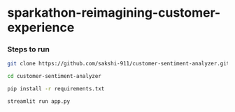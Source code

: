﻿# sparkathon-reimagining-customer-experience


### Steps to run

```bash
git clone https://github.com/sakshi-911/customer-sentiment-analyzer.git

cd customer-sentiment-analyzer

pip install -r requirements.txt

streamlit run app.py

```
